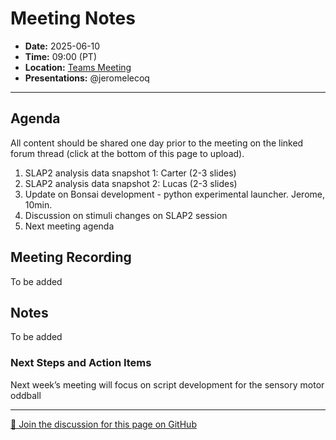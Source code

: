 # Meeting Notes
- **Date:** 2025-06-10
- **Time:** 09:00 (PT)
- **Location:** [Teams Meeting](https://teams.microsoft.com/l/meetup-join/19%3ameeting_Y2Q3MDViNGMtOTIwMC00ZjMzLTk3MjMtYWU3MDhiMzZjYmM1%40thread.v2/0?context=%7b%22Tid%22%3a%2232669cd6-737f-4b39-8bdd-d6951120d3fc%22%2c%22Oid%22%3a%229396d18b-b5cf-4bed-98a0-1cfb7dc82663%22%7d)
- **Presentations:** @jeromelecoq
  
---

## Agenda

All content should be shared one day prior to the meeting on the linked forum thread (click at the bottom of this page to upload). 

1. SLAP2 analysis data snapshot 1: Carter (2-3 slides)
2. SLAP2 analysis data snapshot 2: Lucas (2-3 slides)
3. Update on Bonsai development - python experimental launcher. Jerome, 10min.  
4. Discussion on stimuli changes on SLAP2 session
5. Next meeting agenda


## Meeting Recording

To be added 

## Notes

To be added

### Next Steps and Action Items

Next week’s meeting will focus on script development for the sensory motor oddball

<!-- DISCUSSION_LINK_START -->
<div class="discussion-link">
    <hr>
    <p>
        <a href="https://github.com/AllenNeuralDynamics/openscope-community-predictive-processing/discussions/88" target="_blank">
            💬 Join the discussion for this page on GitHub
        </a>
    </p>
</div>
<!-- DISCUSSION_LINK_END -->
